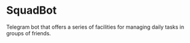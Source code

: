 # SquadBot
Telegram bot that offers a series of facilities for managing daily tasks in groups of friends.
